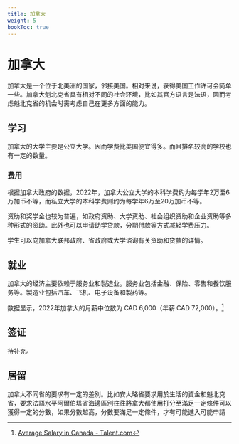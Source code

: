 ```yaml
---
title: 加拿大
weight: 5
bookToc: true
---
```


# 加拿大

加拿大是一个位于北美洲的国家，邻接美国。相对来说，获得美国工作许可会简单一些。加拿大魁北克省具有相对不同的社会环境，比如其官方语言是法语，因而考虑魁北克省的机会时需考虑自己在更多方面的能力。

## 学习

加拿大的大学主要是公立大学。因而学费比美国便宜得多。而且排名较高的学校也有一定的数量。

### 费用

根据加拿大政府的数据，2022年，加拿大公立大学的本科学费约为每学年2万至6万加币不等，而私立大学的本科学费则约为每学年6万至20万加币不等。

资助和奖学金也较为普遍，如政府资助、大学资助、社会组织资助和企业资助等多种形式的资助。此外也可以申请助学贷款，分期付款等方式减轻学费压力。

学生可以向加拿大联邦政府、省政府或大学谘询有关资助和贷款的详情。

## 就业

加拿大的经济主要依赖于服务业和製造业。服务业包括金融、保险、零售和餐饮服务等。製造业包括汽车、飞机、电子设备和製药等。

数据显示，2022年加拿大的月薪中位数为 CAD 6,000（年薪 CAD 72,000）。[^1]

## 签证

待补充。

## 居留

加拿大不同省的要求有一定的差別。比如安大略省要求用於生活的資金和魁北克省，要求法語水平阿爾伯塔省海邊區別往往將拿大都使用打分至滿足一定條件可以獲得一定的分數，如果分數越高，分數要滿足一定條件，才有可能進入可能申請


[^1]: [Average Salary in Canada - Talent.com](https://ca.talent.com/salary?job=average)